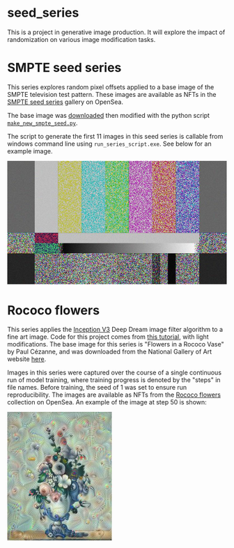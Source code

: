 # seed_series
This is a project in generative image production. It will explore the impact of randomization on various image modification tasks.

# SMPTE seed series

This series explores random pixel offsets applied to a base image of the SMPTE television test pattern. These images are available as NFTs in the [SMPTE seed series](https://opensea.io/collection/smpte-seed) gallery on OpenSea.

The base image was [downloaded](https://upload.wikimedia.org/wikipedia/commons/thumb/6/60/SMPTE_Color_Bars_16x9.svg/1024px-SMPTE_Color_Bars_16x9.svg.png) then modified with the python script [`make_new_smpte_seed.py`](https://github.com/metamaden/seed_series/blob/main/series/generative/smpte/src/make_new_smpte_seed.py).

The script to generate the first 11 images in this seed series is callable from windows command line using `run_series_script.exe`. See below for an example image.

![SMPTE seed 7 image](https://github.com/metamaden/seed_series/blob/main/series/generative/smpte/img/smpte_seed_7.jpg?raw=true)

# Rococo flowers

This series applies the [Inception V3](https://ai.googleblog.com/2015/06/inceptionism-going-deeper-into-neural.html) Deep Dream image filter algorithm to a fine art image. Code for this project comes from [this tutorial](https://www.tensorflow.org/tutorials/generative/deepdream), with light modifications. The base image for this series is "Flowers in a Rococo Vase" by Paul Cézanne, and was downloaded from the National Gallery of Art website [here](https://www.nga.gov/collection/art-object-page.46580.html).

Images in this series were captured over the course of a single continuous run of model training, where training progress is denoted by the "steps" in file names. Before training, the seed of 1 was set to ensure run reproducibility. The images are available as NFTs from the [Rococo flowers](https://opensea.io/collection/rococo-flowers) collection on OpenSea. An example of the image at step 50 is shown:

![Rococo flowers, step 50, seed 1](https://github.com/metamaden/seed_series/blob/main/series/generative/rococo_flowers/img/rococo-flowers_step50_seed1.jpg?raw=true)
